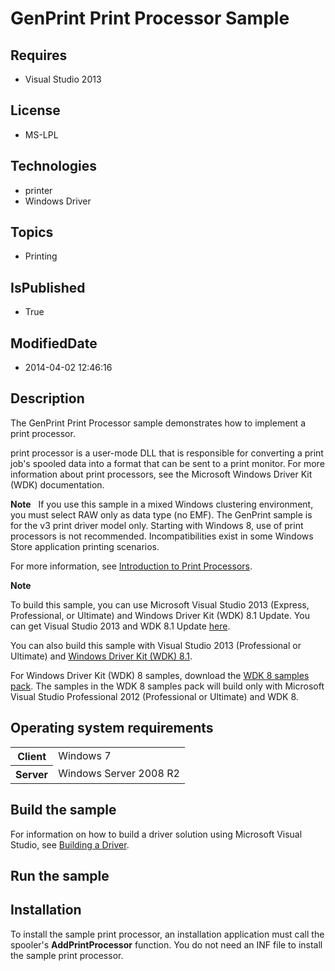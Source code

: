 # GenPrint Print Processor Sample
## Requires
* Visual Studio 2013
## License
* MS-LPL
## Technologies
* printer
* Windows Driver
## Topics
* Printing
## IsPublished
* True
## ModifiedDate
* 2014-04-02 12:46:16
## Description

<div id="mainSection">
<p>The GenPrint Print Processor sample demonstrates how to implement a print processor.
</p>
<p>print processor is a user-mode DLL that is responsible for converting a print job's spooled data into a format that can be sent to a print monitor. For more information about print processors, see the Microsoft Windows Driver Kit (WDK) documentation.</p>
<p class="note"><b>Note</b>&nbsp;&nbsp; If you use this sample in a mixed Windows clustering environment, you must select RAW only as data type (no EMF). The GenPrint sample is for the v3 print driver model only. Starting with Windows&nbsp;8, use of print processors is
 not recommended. Incompatibilities exist in some Windows Store application printing scenarios.</p>
<p>For more information, see <a href="http://msdn.microsoft.com/en-us/library/windows/hardware/ff551771(v=vs.85).aspx">
Introduction to Print Processors</a>.</p>
<p class="note"><b>Note</b>&nbsp;&nbsp;</p>
<p class="note">To build this sample, you can use Microsoft Visual Studio&nbsp;2013 (Express, Professional, or Ultimate) and Windows Driver Kit (WDK)&nbsp;8.1 Update. You can get Visual Studio&nbsp;2013 and WDK&nbsp;8.1 Update
<a href="http://go.microsoft.com/fwlink/p/?LInkID=239721">here</a>.</p>
<p class="note">You can also build this sample with Visual Studio&nbsp;2013 (Professional or Ultimate) and
<a href="http://go.microsoft.com/fwlink/p/?LInkID=391348">Windows Driver Kit (WDK)&nbsp;8.1</a>.</p>
<p class="note">For Windows Driver Kit (WDK)&nbsp;8 samples, download the <a href=" http://go.microsoft.com/fwlink/?LinkId=317090">
WDK&nbsp;8 samples pack</a>. The samples in the WDK&nbsp;8 samples pack will build only with Microsoft Visual Studio Professional&nbsp;2012 (Professional or Ultimate) and WDK&nbsp;8.</p>
<p></p>
<h2>Operating system requirements</h2>
<table>
<tbody>
<tr>
<th>Client</th>
<td><dt>Windows&nbsp;7 </dt></td>
</tr>
<tr>
<th>Server</th>
<td><dt>Windows Server&nbsp;2008&nbsp;R2 </dt></td>
</tr>
</tbody>
</table>
<h2>Build the sample</h2>
<p>For information on how to build a driver solution using Microsoft Visual Studio, see
<a href="http://msdn.microsoft.com/en-us/library/windows/hardware/ff554644">Building a Driver</a>.</p>
<h2>Run the sample</h2>
<h2><a id="Installation"></a><a id="installation"></a><a id="INSTALLATION"></a>Installation</h2>
<p>To install the sample print processor, an installation application must call the spooler's
<b>AddPrintProcessor</b> function. You do not need an INF file to install the sample print processor.</p>
</div>
